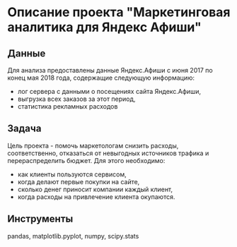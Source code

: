 # Описание проекта "Маркетинговая аналитика для Яндекс Афиши"
## Данные
Для анализа предоставлены данные Яндекс.Афиши с июня 2017 по конец мая 2018 года, содержащие следующую информацию: 
- лог сервера с данными о посещениях сайта Яндекс.Афиши,
- выгрузка всех заказов за этот период,
- статистика рекламных расходов
## Задача
Цель проекта - помочь маркетологам снизить расходы, соответственно, отказаться от невыгодных источников трафика и перераспределить бюджет. Для этого необходимо:
- как клиенты пользуются сервисом,
- когда делают первые покупки на сайте,
- сколько денег приносит компании каждый клиент,
- когда расходы на привлечение клиента окупаются.
## Инструменты
pandas, matplotlib.pyplot, numpy, scipy.stats
